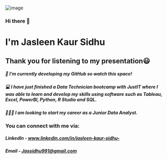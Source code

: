 ![image](https://github.com/Jassidhu1/Jassidhu1/assets/156096791/0bccdf8b-7327-4017-8927-74e871af0e8f)

### Hi there 👋
# I'm Jasleen Kaur Sidhu

## Thank you for listening to my presentation😃
##### 🔭 I’m currently developing my GitHub so watch this space!
##### 💻 I have just finished a Data Technician bootcamp with JustIT where I was able to learn and develop my skills using software such as Tableau, Excel, PowerBI, Python, R Studio and SQL.
##### 👩🏾‍💻 I am looking to start my career as a Junior Data Analyst.

### You can connect with me via:
##### LinkedIn - www.linkedin.com/in/jasleen-kaur-sidhu-
##### Email - Jassidhu991@gmail.com
